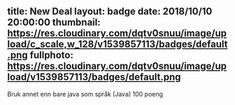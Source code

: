 title: New Deal
layout: badge
date: 2018/10/10 20:00:00
thumbnail: https://res.cloudinary.com/dqtv0snuu/image/upload/c_scale,w_128/v1539857113/badges/default.png
fullphoto: https://res.cloudinary.com/dqtv0snuu/image/upload/v1539857113/badges/default.png
---
Bruk annet enn bare java som språk (Java) 100 poeng
